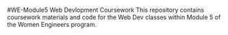 #WE-Module5 Web Devlopment Coursework
This repository contains coursework materials and code for the Web Dev classes within Module 5 of the Women Engineers program.

